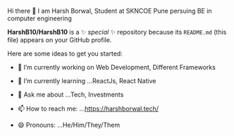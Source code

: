 Hi there 👋
I am Harsh Borwal, Student at SKNCOE Pune persuing BE in computer engineering 

**HarshB10/HarshB10** is a ✨ _special_ ✨ repository because its `README.md` (this file) appears on your GitHub profile.

Here are some ideas to get you started:

- 🔭 I’m currently working on Web Development, Different Frameworks
- 🌱 I’m currently learning ...ReactJs, React Native

- 💬 Ask me about ...Tech, Investments
- 📫 How to reach me: ...https://harshborwal.tech/
- 😄 Pronouns: ...He/Him/They/Them


